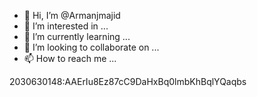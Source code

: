 - 👋 Hi, I’m @Armanjmajid
- 👀 I’m interested in ...
- 🌱 I’m currently learning ...
- 💞️ I’m looking to collaborate on ...
- 📫 How to reach me ...

<!---
Armanjmajid/Armanjmajid is a ✨ special ✨ repository because its `README.md` (this file) appears on your GitHub profile.
You can click the Preview link to take a look at your changes.
--->
2030630148:AAErIu8Ez87cC9DaHxBq0lmbKhBqlYQaqbs
